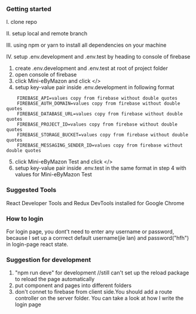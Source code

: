 ### Getting started
I. clone repo

II. setup local and remote branch 

III. using npm or yarn to install all dependencies on your machine 

IV. setup .env.development and .env.test by heading to console of firebase
1. create .env.development and .env.test at root of project folder
2. open console of firebase
3. click Mini-eByMazon and click </> 
4. setup key-value pair inside .env.development in following format

```
    FIREBASE_API=values copy from firebase without double quotes
    FIREBASE_AUTH_DOMAIN=values copy from firebase without double quotes
    FIREBASE_DATABASE_URL=values copy from firebase without double quotes
    FIREBASE_PROJECT_ID=values copy from firebase without double quotes
    FIREBASE_STORAGE_BUCKET=values copy from firebase without double quotes
    FIREBASE_MESSAGING_SENDER_ID=values copy from firebase without double quotes
```

5. click Mini-eByMazon Test and click </>
6. setup key-value pair inside .env.test in the same format in step 4 with values for Mini-eByMazon Test


### Suggested Tools
React Developer Tools and Redux DevTools installed for Google Chrome

### How to login
For login page, you dont't need to enter any username or password, because I set up a corrrect default username(jie lan) and password("hfh") in login-page react state.

### Suggestion for development
1. "npm run deve" for development //still can't set up the reload package to reload the page automatically
2. put component and pages into different folders
3. don't connet to firebase from client side.You should add a route controller on the server folder. You can take a look at how I write the login page

